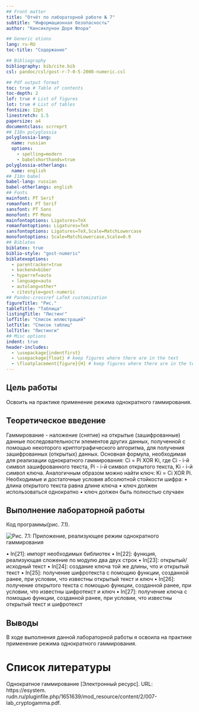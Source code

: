 ```yaml
---
## Front matter
title: "Отчёт по лабораторной работе № 7"
subtitle: "Информационная безопасность"
author: "Кинсиклунон Доря Флора"

## Generic otions
lang: ru-RU
toc-title: "Содержание"

## Bibliography
bibliography: bib/cite.bib
csl: pandoc/csl/gost-r-7-0-5-2008-numeric.csl

## Pdf output format
toc: true # Table of contents
toc-depth: 2
lof: true # List of figures
lot: true # List of tables
fontsize: 12pt
linestretch: 1.5
papersize: a4
documentclass: scrreprt
## I18n polyglossia
polyglossia-lang:
  name: russian
  options:
	- spelling=modern
	- babelshorthands=true
polyglossia-otherlangs:
  name: english
## I18n babel
babel-lang: russian
babel-otherlangs: english
## Fonts
mainfont: PT Serif
romanfont: PT Serif
sansfont: PT Sans
monofont: PT Mono
mainfontoptions: Ligatures=TeX
romanfontoptions: Ligatures=TeX
sansfontoptions: Ligatures=TeX,Scale=MatchLowercase
monofontoptions: Scale=MatchLowercase,Scale=0.9
## Biblatex
biblatex: true
biblio-style: "gost-numeric"
biblatexoptions:
  - parentracker=true
  - backend=biber
  - hyperref=auto
  - language=auto
  - autolang=other*
  - citestyle=gost-numeric
## Pandoc-crossref LaTeX customization
figureTitle: "Рис."
tableTitle: "Таблица"
listingTitle: "Листинг"
lofTitle: "Список иллюстраций"
lotTitle: "Список таблиц"
lolTitle: "Листинги"
## Misc options
indent: true
header-includes:
  - \usepackage{indentfirst}
  - \usepackage{float} # keep figures where there are in the text
  - \floatplacement{figure}{H} # keep figures where there are in the text
---
```


## Цель работы

Освоить на практике применение режима однократного гаммирования.

## Теоретическое введение

Гаммирование - наложение (снятие) на открытые (зашифрованные) данные
последовательности элементов других данных, полученной с помощью некоторого криптографического алгоритма, для получения зашифрованных (открытых)
данных.
Основная формула, необходимая для реализации однократного гаммирования:
Ci = Pi XOR Ki, где Ci - i-й символ зашифрованного текста, Pi - i-й символ открытого
текста, Ki - i-й символ ключа.
Аналогичным образом можно найти ключ: Ki = Ci XOR Pi.
Необходимые и достаточные условия абсолютной стойкости шифра:
• длина открытого текста равна длине ключа
• ключ должен использоваться однократно
• ключ должен быть полностью случаен


## Выполнение лабораторной работы

Код программы(рис. 7.1).

![Рис. 7.1: Приложение, реализующее режим однократного гаммирования](image/lab7.pic1.png)

• In[21]: импорт необходимых библиотек
• In[22]: функция, реализующая сложение по модулю два двух строк
• In[23]: открытый/исходный текст
• In[24]: создание ключа той же длины, что и открытый текст
• In[25]: получение шифротекста с помощию функции, созданной ранее, при
условии, что известны открытый текст и ключ
• In[26]: получение открытого текста с помощью функции, созданной ранее,
при условии, что известны шифротекст и ключ
• In[27]: получение ключа с помощью функции, созданной ранее, при условии,
что известны открытый текст и шифротекст

## Выводы
В ходе выполнения данной лабораторной работы я освоила на практике применение режима однократного гаммирования.


# Список литературы
Однократное гаммирование [Электронный ресурс]. URL: https://esystem.
rudn.ru/pluginfile.php/1651639/mod_resource/content/2/007-lab_cryptogamma.pdf.